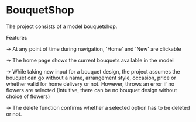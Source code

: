 BouquetShop
===========
The project consists of a model bouquetshop.

Features

-> At any point of time during navigation, 'Home' and 'New' are clickable

-> The home page shows the current bouquets available in the model

-> While taking new input for a bouquet design, the project assumes the bouquet can go without a name, arrangement style, occasion, price or whether valid for home delivery or not. However, throws an error if no flowers are selected (Intuitive, there can be no bouquet design without choice of flowers)

-> The delete function confirms whether a selected option has to be deleted or not.

